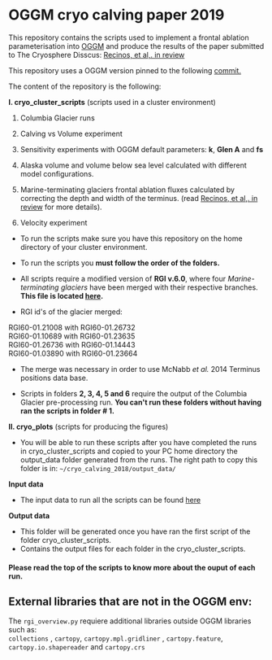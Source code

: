 # OGGM cryo calving paper 2019

This repository contains the scripts used to implement a
frontal ablation parameterisation into [OGGM](www.oggm.org) and produce the 
results of
the paper submitted to The Cryosphere Disscus: 
[Recinos, et al,. in review](https://doi.org/10.5194/tc-2018-254)

This repository uses a OGGM version pinned to the following [commit.](https://github.com/OGGM/oggm/commit/8ff54d5d0a3549a1e94ec31d246094f7dbd80c1e)

The content of the repository is the following: 

**I. cryo_cluster_scripts** (scripts used in a cluster environment)

1. Columbia Glacier runs
2. Calving vs Volume experiment
3. Sensitivity experiments with OGGM default parameters:
    **k**, **Glen A** and **fs** 
4. Alaska volume and volume below sea level calculated with 
different model configurations.

5. Marine-terminating glaciers frontal ablation fluxes calculated 
by correcting the depth and width of the terminus. (read
 [Recinos, et al,. in review](https://doi.org/10.5194/tc-2018-254) for more
 details).

6. Velocity experiment 

* To run the scripts make sure you have this repository on 
the home directory of your cluster environment.
* To run the scripts you **must follow the order of the folders.** 
* All scripts require a modified version of **RGI v.6.0**, where four 
*Marine-terminating glaciers* have been merged with their respective branches. 
**This file is located 
[here](https://cluster.klima.uni-bremen.de/~bea/cryo_calving_input_data/).**  

* RGI id's of the glacier merged:    

RGI60-01.21008 with RGI60-01.26732         
RGI60-01.10689 with RGI60-01.23635         
RGI60-01.26736 with RGI60-01.14443    
RGI60-01.03890 with RGI60-01.23664     

* The merge was necessary in order to use 
McNabb *et al.* 2014 Terminus positions data base.

* Scripts in folders **2, 3, 4, 5 and 6** require the output of 
the Columbia Glacier pre-processing run. 
**You can't run these folders without having ran the scripts 
in folder # 1.** 

**II. cryo_plots** (scripts for producing the figures)
* You will be able to run these scripts after you have completed the runs
in cryo_cluster_scripts and copied to your PC home directory the output_data
 folder generated from the runs. 
 The right path to copy this folder is in:
   `~/cryo_calving_2018/output_data/`

**Input data** 
* The input data to run all the scripts can be found 
[here](https://cluster.klima.uni-bremen.de/~bea/cryo_calving_input_data/)

**Output data**
* This folder will be generated once you have ran the 
first script of the folder cryo_cluster_scripts.
* Contains the output files for each folder in the cryo_cluster_scripts.

#### Please read the top of the scripts to know more about the ouput of each run.

## External libraries that are not in the OGGM env:    

The `rgi_overview.py` requiere additional libraries outside 
OGGM libraries such as:    
`collections` , `cartopy`, 
`cartopy.mpl.gridliner` , `cartopy.feature`, 
`cartopy.io.shapereader` and `cartopy.crs`   
 
 


